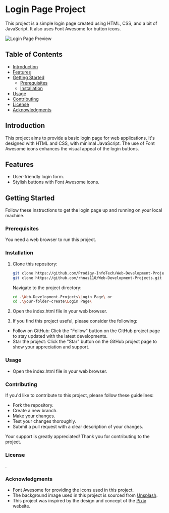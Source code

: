 # Login Page Project

This project is a simple login page created using HTML, CSS, and a bit of JavaScript. It also uses Font Awesome for button icons.

![Login Page Preview](assets/preview.png)

## Table of Contents

- [Introduction](#introduction)
- [Features](#features)
- [Getting Started](#getting-started)
  - [Prerequisites](#prerequisites)
  - [Installation](#installation)
- [Usage](#usage)
- [Contributing](#contributing)
- [License](#license)
- [Acknowledgments](#acknowledgments)

## Introduction

This project aims to provide a basic login page for web applications. It's designed with HTML and CSS, with minimal JavaScript. The use of Font Awesome icons enhances the visual appeal of the login buttons.

## Features

- User-friendly login form.
- Stylish buttons with Font Awesome icons.

## Getting Started

Follow these instructions to get the login page up and running on your local machine.

### Prerequisites

You need a web browser to run this project.

### Installation

1. Clone this repository:

   ```bash
   git clone https://github.com/Prodigy-InfoTech/Web-Development-Projects.git or
   git clone https://github.com/rhnas110/Web-Development-Projects.git
   ```

   Navigate to the project directory:

   ```bash
   cd .\Web-Development-Projects\Login Page\ or
   cd .\your-folder-create\Login Page\
   ```

2. Open the index.html file in your web browser.

3. If you find this project useful, please consider the following:

- Follow on GitHub: Click the "Follow" button on the GitHub project page to stay updated with the latest developments.
- Star the project: Click the "Star" button on the GitHub project page to show your appreciation and support.

### Usage

- Open the index.html file in your web browser.

### Contributing

If you'd like to contribute to this project, please follow these guidelines:

- Fork the repository.
- Create a new branch.
- Make your changes.
- Test your changes thoroughly.
- Submit a pull request with a clear description of your changes.

Your support is greatly appreciated! Thank you for contributing to the project.

### License

.

### Acknowledgments

- Font Awesome for providing the icons used in this project.
- The background image used in this project is sourced from [Unsplash](https://unsplash.com).
- This project was inspired by the design and concept of the [Pixiv](https://www.pixiv.net/) website.
